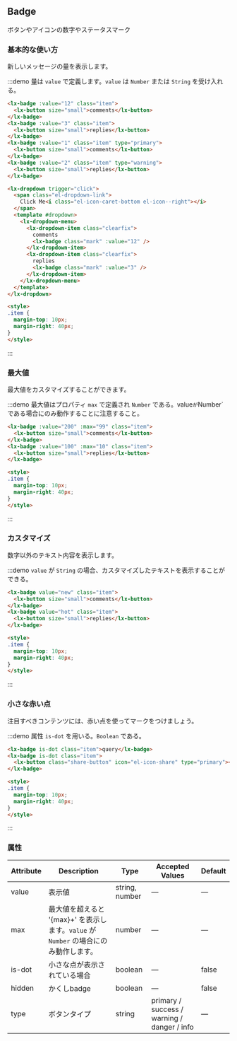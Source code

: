 ## Badge

ボタンやアイコンの数字やステータスマーク

### 基本的な使い方

新しいメッセージの量を表示します。

:::demo 量は `value` で定義します。`value` は `Number` または `String` を受け入れる。

```html
<lx-badge :value="12" class="item">
  <lx-button size="small">comments</lx-button>
</lx-badge>
<lx-badge :value="3" class="item">
  <lx-button size="small">replies</lx-button>
</lx-badge>
<lx-badge :value="1" class="item" type="primary">
  <lx-button size="small">comments</lx-button>
</lx-badge>
<lx-badge :value="2" class="item" type="warning">
  <lx-button size="small">replies</lx-button>
</lx-badge>

<lx-dropdown trigger="click">
  <span class="el-dropdown-link">
    Click Me<i class="el-icon-caret-bottom el-icon--right"></i>
  </span>
  <template #dropdown>
    <lx-dropdown-menu>
      <lx-dropdown-item class="clearfix">
        comments
        <lx-badge class="mark" :value="12" />
      </lx-dropdown-item>
      <lx-dropdown-item class="clearfix">
        replies
        <lx-badge class="mark" :value="3" />
      </lx-dropdown-item>
    </lx-dropdown-menu>
  </template>
</lx-dropdown>

<style>
.item {
  margin-top: 10px;
  margin-right: 40px;
}
</style>
```
:::

### 最大値

最大値をカスタマイズすることができます。

:::demo 最大値はプロパティ `max` で定義され `Number` である。value` が `Number` である場合にのみ動作することに注意すること。

```html
<lx-badge :value="200" :max="99" class="item">
  <lx-button size="small">comments</lx-button>
</lx-badge>
<lx-badge :value="100" :max="10" class="item">
  <lx-button size="small">replies</lx-button>
</lx-badge>

<style>
.item {
  margin-top: 10px;
  margin-right: 40px;
}
</style>
```
:::

### カスタマイズ

数字以外のテキスト内容を表示します。

:::demo `value` が `String` の場合、カスタマイズしたテキストを表示することができる。

```html
<lx-badge value="new" class="item">
  <lx-button size="small">comments</lx-button>
</lx-badge>
<lx-badge value="hot" class="item">
  <lx-button size="small">replies</lx-button>
</lx-badge>

<style>
.item {
  margin-top: 10px;
  margin-right: 40px;
}
</style>
```
:::

### 小さな赤い点

注目すべきコンテンツには、赤い点を使ってマークをつけましょう。

:::demo 属性 `is-dot` を用いる。`Boolean` である。

```html
<lx-badge is-dot class="item">query</lx-badge>
<lx-badge is-dot class="item">
  <lx-button class="share-button" icon="el-icon-share" type="primary"></lx-button>
</lx-badge>

<style>
.item {
  margin-top: 10px;
  margin-right: 40px;
}
</style>
```
:::

### 属性
| Attribute     | Description     | Type            | Accepted Values       | Default |
|-------------  |---------------- |---------------- |---------------------- |-------- |
| value         | 表示値   | string, number  |          —            |    —    |
| max           | 最大値を超えると '{max}+' を表示します。`value` が `Number` の場合にのみ動作します。   | number  |         —              |     —    |
| is-dot        | 小さな点が表示されている場合 | boolean   |    —           |  false  |
| hidden        | かくしbadge    | boolean         |          —            |  false  |
| type          | ボタンタイプ     | string          | primary / success / warning / danger / info |   —  |
